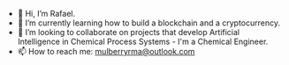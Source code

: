- 👋 Hi, I’m Rafael.
- 🌱 I’m currently learning how to build a blockchain and a cryptocurrency.
- 💞️ I’m looking to collaborate on projects that develop Artificial Intelligence in Chemical Process Systems - I'm a Chemical Engineer.
- 📫 How to reach me: mulberryrma@outlook.com
